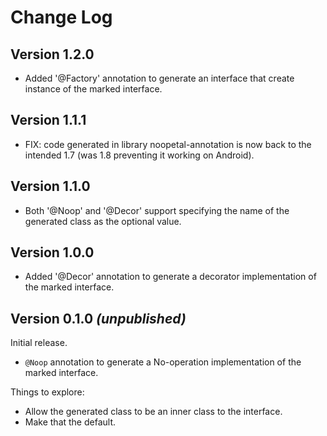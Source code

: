 Change Log
==========

Version 1.2.0
-------------

  * Added '@Factory' annotation to generate an interface that create instance of the marked interface.

Version 1.1.1
-------------

  * FIX: code generated in library noopetal-annotation is now back to the intended 1.7 (was 1.8 preventing it working on Android).

Version 1.1.0
-------------

  * Both '@Noop' and '@Decor' support specifying the name of the generated class as the optional value.

Version 1.0.0
-------------

  * Added '@Decor' annotation to generate a decorator implementation of the marked interface.


Version 0.1.0 *(unpublished)*
----------------------------

Initial release.

 * `@Noop` annotation to generate a No-operation implementation of the marked interface.


Things to explore:

 * Allow the generated class to be an inner class to the interface.
 * Make that the default.

